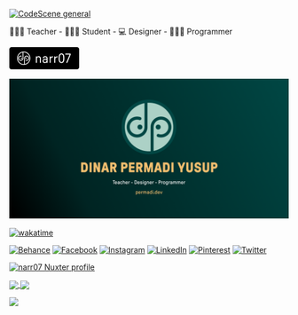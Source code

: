 [![CodeScene general](https://codescene.io/images/analyzed-by-codescene-badge.svg)](https://codescene.io/projects/62962)

👨🏻‍🏫 Teacher - 🧑🏻‍🎓 Student - 💻 Designer - 👨🏻‍💻 Programmer<br>



[![code style](https://github.com/narr07/permadi/blob/master/public/narr-badge.svg)](https://permadi.dev/)



[![code style](https://github.com/narr07/permadi/blob/master/public/ogimage.png)](https://permadi.dev)

[![wakatime](https://wakatime.com/badge/user/50ac857c-aa30-45d5-8034-9649a9a2c7fe.svg)](https://wakatime.com/@50ac857c-aa30-45d5-8034-9649a9a2c7fe)
 
[![Behance](https://img.shields.io/badge/Behance-1769ff?logo=behance&logoColor=white)](https://behance.net/narr07) [![Facebook](https://img.shields.io/badge/Facebook-%231877F2.svg?logo=Facebook&logoColor=white)](https://facebook.com/narr07) [![Instagram](https://img.shields.io/badge/Instagram-%23E4405F.svg?logo=Instagram&logoColor=white)](https://instagram.com/narr07) [![LinkedIn](https://img.shields.io/badge/LinkedIn-%230077B5.svg?logo=linkedin&logoColor=white)](https://linkedin.com/in/narr07) [![Pinterest](https://img.shields.io/badge/Pinterest-%23E60023.svg?logo=Pinterest&logoColor=white)](https://pinterest.com/narr07) [![Twitter](https://img.shields.io/badge/Twitter-%231DA1F2.svg?logo=Twitter&logoColor=white)](https://twitter.com/narr_permadi) 


[![narr07 Nuxter profile](https://nuxters.nuxt.com/card/narr07/og.png)](https://nuxters.nuxt.com/narr07)

<a href="https://github.com/anuraghazra/github-readme-stats">
  <img height=200 align="center" src="https://github-readme-stats.vercel.app/api?username=narr07&theme=vue&hide_border=false&include_all_commits=false&count_private=false" />
</a>


<a href="https://github.com/anuraghazra/github-readme-stats">
  <img height=300  align="center" src="https://github-readme-stats.vercel.app/api/top-langs/?username=narr07&theme=vue&hide_border=false&include_all_commits=false&count_private=false" />
</a>

<a href="https://wakatime.com"><img src="https://wakatime.com/share/@narr07/c1b5e543-9007-4f3e-93cd-31458058bdf2.png" /></a>
